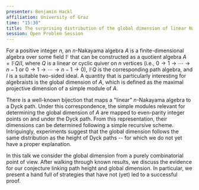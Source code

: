 ```yaml
---
presenter: Benjamin Hackl
affiliation: University of Graz
time: "15:30"
title: The surprising distribution of the global dimension of linear Nakayama algebras
session: Open Problem Session
---
```


For a positive integer $n$, an $n$-Nakayama algebra $A$ is a finite-dimensional algebra over some field $\mathbb{F}$ that can be constructed as a quotient algebra $A = \mathbb{F}Q / I$, where $Q$ is a linear or cyclic quiver on $n$ vertices (i.e., $0 \to 1 \to \cdots \to n-1$ or $0 \to 1 \to \cdots \to n-1 \to 0$), $\mathbb{F}Q$ is the corresponding path algebra, and $I$ is a suitable two-sided ideal. A quantity that is particularly interesting for algebraists is the global dimension of $A$, which is defined as the maximal projective dimension of a simple module of $A$.

There is a well-known bijection that maps a "linear" $n$-Nakayama algebra to a Dyck path. Under this correspondence, the simple modules relevant for determining the global dimension of $A$ are mapped to even-parity integer points on and under the Dyck path. From this representation, their dimensions can be determined following a simple recursive scheme. Intriguingly, experiments suggest that the global dimension follows the same distribution as the height of Dyck paths -- for which we do not yet have a proper explanation.

In this talk we consider the global dimension from a purely combinatorial point of view. After walking through known results, we discuss the evidence for our conjecture linking path height and global dimension. In particular, we present a hand full of strategies that have not (yet) led to a successful proof.